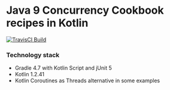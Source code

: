Java 9 Concurrency Cookbook recipes in Kotlin
=============

[![TravisCI Build](https://travis-ci.org/hiper2d/java9-concurrency-cookbook.svg)](https://travis-ci.org/hiper2d/java9-concurrency-cookbook)

### Technology stack
* Gradle 4.7 with Kotlin Script and jUnit 5
* Kotlin 1.2.41
* Kotlin Coroutines as Threads alternative in some examples
